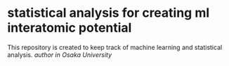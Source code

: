 # statistical analysis for creating ml interatomic potential 

This repository is created to keep track of machine learning and statistical analysis.
*author in Osaka University*